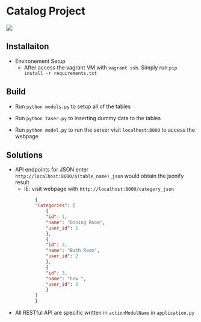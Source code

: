 # Catalog Project
![](catalog_demo.gif)
## Installaiton
* Environement Setup
    * After access the vagrant VM with `vagrant ssh`. Simply run `pip install -r requirements.txt`

## Build
* Run `python models.py` to setup all of the tables
* Run `python taser.py` to inserting dummy data to the tables 

* Run `python model.py` to run the server visit `localhost:8000` to access the webpage

## Solutions

* API endpoints for JSON enter `http://localhost:8000/$(table_name)_json` would obtain the jsonify result 
    * IE: visit webpage with `http://localhost:8000/category_json`     
        ```json 
            {
            "Categories": [
                {
                "id": 1, 
                "name": "Dining Room", 
                "user_id": 1
                }, 
                {
                "id": 2, 
                "name": "Bath Room", 
                "user_id": 2
                }, 
                {
                "id": 3, 
                "name": "how ", 
                "user_id": 3
                }
            ]
            }
        ```
* All RESTful API are specific written in `actionModelName` in `application.py`


    


